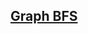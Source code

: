 ## [Graph BFS](https://reimagined-orbit-7j4w5jq566hrv6j.github.dev/)

<!-- notecardId: 1755774588027 -->
